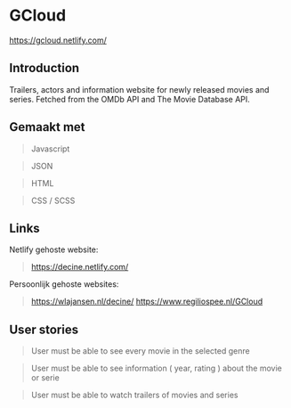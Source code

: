 # GCloud

https://gcloud.netlify.com/

## Introduction

Trailers, actors and information website for newly released movies and series. Fetched from the OMDb API and The Movie Database API.

## Gemaakt met
 
 > Javascript
 
 > JSON
 
 > HTML
  
 > CSS / SCSS

## Links 

 Netlify gehoste website:
 
 > https://decine.netlify.com/
 
 Persoonlijk gehoste websites:
 
 > https://wlajansen.nl/decine/
 > https://www.regiliospee.nl/GCloud
 
 ## User stories

> User must be able to see every movie in the selected genre

> User must be able to see information ( year, rating ) about the movie or serie

> User must be able to watch trailers of movies and series
